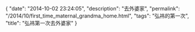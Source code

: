 {
  "date": "2014-10-02 23:24:05",
  "description": "去外婆家",
  "permalink": "/2014/10/first_time_maternal_grandma_home.html",
  "tags": "弘祎的第一次",
  "title": "弘祎第一次去外婆家"
}